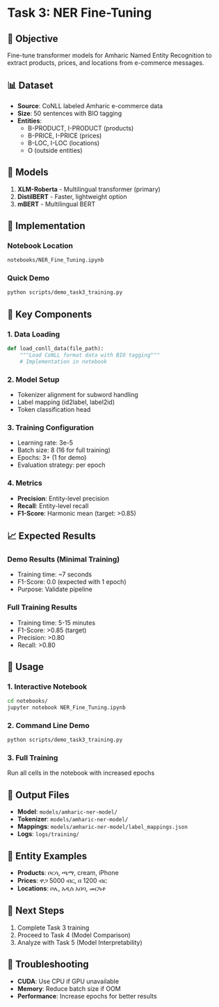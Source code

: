 # Task 3: NER Fine-Tuning

## 🎯 Objective
Fine-tune transformer models for Amharic Named Entity Recognition to extract products, prices, and locations from e-commerce messages.

## 📊 Dataset
- **Source**: CoNLL labeled Amharic e-commerce data
- **Size**: 50 sentences with BIO tagging
- **Entities**: 
  - B-PRODUCT, I-PRODUCT (products)
  - B-PRICE, I-PRICE (prices)
  - B-LOC, I-LOC (locations)
  - O (outside entities)

## 🤖 Models
1. **XLM-Roberta** - Multilingual transformer (primary)
2. **DistilBERT** - Faster, lightweight option
3. **mBERT** - Multilingual BERT

## 📝 Implementation

### Notebook Location
```bash
notebooks/NER_Fine_Tuning.ipynb
```

### Quick Demo
```bash
python scripts/demo_task3_training.py
```

## 🔧 Key Components

### 1. Data Loading
```python
def load_conll_data(file_path):
    """Load CoNLL format data with BIO tagging"""
    # Implementation in notebook
```

### 2. Model Setup
- Tokenizer alignment for subword handling
- Label mapping (id2label, label2id)
- Token classification head

### 3. Training Configuration
- Learning rate: 3e-5
- Batch size: 8 (16 for full training)
- Epochs: 3+ (1 for demo)
- Evaluation strategy: per epoch

### 4. Metrics
- **Precision**: Entity-level precision
- **Recall**: Entity-level recall  
- **F1-Score**: Harmonic mean (target: >0.85)

## 📈 Expected Results

### Demo Results (Minimal Training)
- Training time: ~7 seconds
- F1-Score: 0.0 (expected with 1 epoch)
- Purpose: Validate pipeline

### Full Training Results
- Training time: 5-15 minutes
- F1-Score: >0.85 (target)
- Precision: >0.80
- Recall: >0.80

## 🚀 Usage

### 1. Interactive Notebook
```bash
cd notebooks/
jupyter notebook NER_Fine_Tuning.ipynb
```

### 2. Command Line Demo
```bash
python scripts/demo_task3_training.py
```

### 3. Full Training
Run all cells in the notebook with increased epochs

## 📂 Output Files
- **Model**: `models/amharic-ner-model/`
- **Tokenizer**: `models/amharic-ner-model/`
- **Mappings**: `models/amharic-ner-model/label_mappings.json`
- **Logs**: `logs/training/`

## 🎯 Entity Examples
- **Products**: ቦርሳ, ጫማ, cream, iPhone
- **Prices**: ዋጋ 5000 ብር, በ 1200 ብር
- **Locations**: ቦሌ, አዲስ አበባ, መርካቶ

## 🔄 Next Steps
1. Complete Task 3 training
2. Proceed to Task 4 (Model Comparison)
3. Analyze with Task 5 (Model Interpretability)

## 🐛 Troubleshooting
- **CUDA**: Use CPU if GPU unavailable
- **Memory**: Reduce batch size if OOM
- **Performance**: Increase epochs for better results 